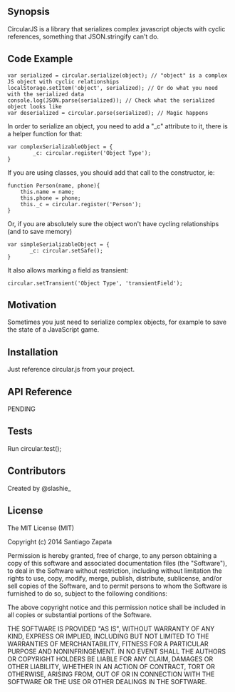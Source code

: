 ## Synopsis

CircularJS is a library that serializes complex javascript objects with cyclic references, something that JSON.stringify can't do.

## Code Example

```
var serialized = circular.serialize(object); // "object" is a complex JS object with cyclic relationships  
localStorage.setItem('object', serialized); // Or do what you need with the serialized data
console.log(JSON.parse(serialized)); // Check what the serialized object looks like
var deserialized = circular.parse(serialized); // Magic happens
```
	
In order to serialize an object, you need to add a "_c" attribute to it, there is a helper function for that:
```
var complexSerializableObject = {
        _c: circular.register('Object Type');
}
```
 
If you are using classes, you should add that call to the constructor, ie:
```
function Person(name, phone){
	this.name = name;
	this.phone = phone;
	this._c = circular.register('Person');
}
```

Or, if you are absolutely sure the object won't have cycling relationships (and to save memory)
```
var simpleSerializableObject = {
       _c: circular.setSafe();
}
```

It also allows marking a field as transient:

```
circular.setTransient('Object Type', 'transientField');
```

## Motivation

Sometimes you just need to serialize complex objects, for example to save the state of a JavaScript game.

## Installation

Just reference circular.js from your project.

## API Reference

PENDING

## Tests

Run circular.test();

## Contributors

Created by @slashie_

## License

The MIT License (MIT)

Copyright (c) 2014 Santiago Zapata

Permission is hereby granted, free of charge, to any person obtaining a copy
of this software and associated documentation files (the "Software"), to deal
in the Software without restriction, including without limitation the rights
to use, copy, modify, merge, publish, distribute, sublicense, and/or sell
copies of the Software, and to permit persons to whom the Software is
furnished to do so, subject to the following conditions:

The above copyright notice and this permission notice shall be included in all
copies or substantial portions of the Software.

THE SOFTWARE IS PROVIDED "AS IS", WITHOUT WARRANTY OF ANY KIND, EXPRESS OR
IMPLIED, INCLUDING BUT NOT LIMITED TO THE WARRANTIES OF MERCHANTABILITY,
FITNESS FOR A PARTICULAR PURPOSE AND NONINFRINGEMENT. IN NO EVENT SHALL THE
AUTHORS OR COPYRIGHT HOLDERS BE LIABLE FOR ANY CLAIM, DAMAGES OR OTHER
LIABILITY, WHETHER IN AN ACTION OF CONTRACT, TORT OR OTHERWISE, ARISING FROM,
OUT OF OR IN CONNECTION WITH THE SOFTWARE OR THE USE OR OTHER DEALINGS IN THE
SOFTWARE.
